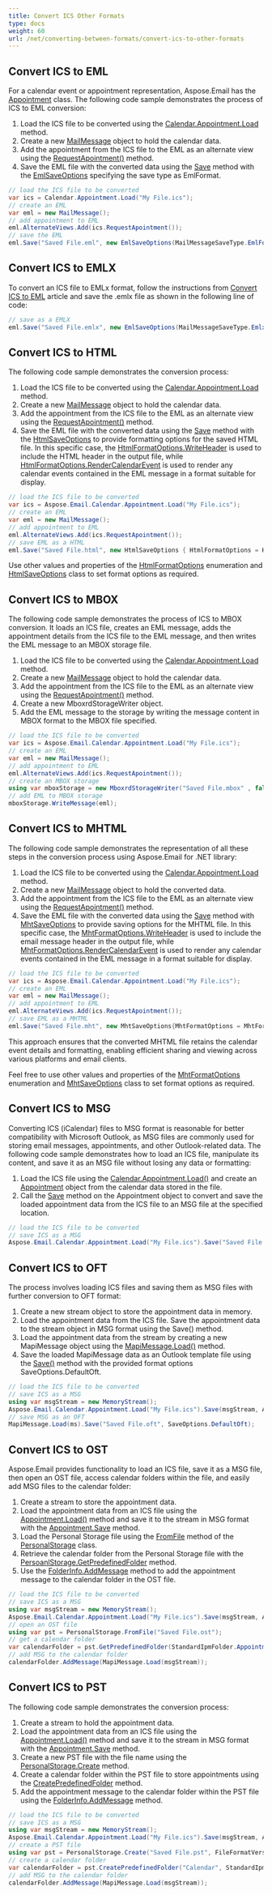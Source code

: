 ```yaml
---
title: Convert ICS Other Formats
type: docs
weight: 60
url: /net/converting-between-formats/convert-ics-to-other-formats
--- 
```


## **Convert ICS to EML**

For a calendar event or appointment representation, Aspose.Email has the [Appointment](https://reference.aspose.com/email/net/aspose.email.calendar/appointment/#appointment-class) class. The following code sample demonstrates the process of ICS to EML conversion:

1. Load the ICS file to be converted using the [Calendar.Appointment.Load](https://reference.aspose.com/email/net/aspose.email.calendar/appointment/load/#load_3) method.
2. Create a new [MailMessage](https://reference.aspose.com/email/net/aspose.email/mailmessage/#mailmessage-class) object to hold the calendar data. 
3. Add the appointment from the ICS file to the EML as an alternate view using the [RequestApointment()](https://reference.aspose.com/email/net/aspose.email.calendar/appointment/requestapointment/#requestapointment) method. 
4. Save the EML file with the converted data using the [Save](https://reference.aspose.com/email/net/aspose.email/mailmessage/save/#save_3) method with the [EmlSaveOptions](https://reference.aspose.com/email/net/aspose.email/emlsaveoptions/emlsaveoptions/#emlsaveoptions-constructor) specifying the save type as EmlFormat. 


```cs
// load the ICS file to be converted
var ics = Calendar.Appointment.Load("My File.ics");
// create an EML
var eml = new MailMessage();
// add appointment to EML
eml.AlternateViews.Add(ics.RequestApointment());
// save the EML
eml.Save("Saved File.eml", new EmlSaveOptions(MailMessageSaveType.EmlFormat));
```

## **Convert ICS to EMLX**

To convert an ICS file to EMLx format, follow the instructions from [Convert ICS to EML](#convert-ics-to-eml) article and save the .emlx file as shown in the following line of code:

```cs
// save as a EMLX
eml.Save("Saved File.emlx", new EmlSaveOptions(MailMessageSaveType.EmlxFormat));
```

## **Convert ICS to HTML**

The following code sample demonstrates the conversion process:

1. Load the ICS file to be converted using the [Calendar.Appointment.Load](https://reference.aspose.com/email/net/aspose.email.calendar/appointment/load/#load_3) method.
2. Create a new [MailMessage](https://reference.aspose.com/email/net/aspose.email/mailmessage/#mailmessage-class) object to hold the calendar data. 
3. Add the appointment from the ICS file to the EML as an alternate view using the [RequestApointment()](https://reference.aspose.com/email/net/aspose.email.calendar/appointment/requestapointment/#requestapointment) method. 
4. Save the EML file with the converted data using the [Save](https://reference.aspose.com/email/net/aspose.email/mailmessage/save/#save_3) method with the [HtmlSaveOptions](https://reference.aspose.com/email/net/aspose.email/htmlsaveoptions/#htmlsaveoptions-class) to provide formatting options for the saved HTML file. In this specific case, the [HtmlFormatOptions.WriteHeader](https://reference.aspose.com/email/net/aspose.email/htmlformatoptions/#htmlformatoptions-enumeration) is used to include the HTML header in the output file, while [HtmlFormatOptions.RenderCalendarEvent](https://reference.aspose.com/email/net/aspose.email/htmlformatoptions/#htmlformatoptions-enumeration) is used to render any calendar events contained in the EML message in a format suitable for display. 

```cs
// load the ICS file to be converted
var ics = Aspose.Email.Calendar.Appointment.Load("My File.ics");
// create an EML
var eml = new MailMessage();
// add appointment to EML
eml.AlternateViews.Add(ics.RequestApointment());
// save EML as a HTML
eml.Save("Saved File.html", new HtmlSaveOptions { HtmlFormatOptions = HtmlFormatOptions.WriteHeader | HtmlFormatOptions.RenderCalendarEvent });
```

Use other values and properties of the [HtmlFormatOptions](https://reference.aspose.com/email/net/aspose.email/htmlformatoptions/#htmlformatoptions-enumeration) enumeration and [HtmlSaveOptions](https://reference.aspose.com/email/net/aspose.email/htmlsaveoptions/#htmlsaveoptions-class) class to set format options as required.


## **Convert ICS to MBOX**

The following code sample demonstrates the process of ICS to MBOX conversion. It loads an ICS file, creates an EML message, adds the appointment details from the ICS file to the EML message, and then writes the EML message to an MBOX storage file.

1. Load the ICS file to be converted using the [Calendar.Appointment.Load](https://reference.aspose.com/email/net/aspose.email.calendar/appointment/load/#load_3) method.
2. Create a new [MailMessage](https://reference.aspose.com/email/net/aspose.email/mailmessage/#mailmessage-class) object to hold the calendar data. 
3. Add the appointment from the ICS file to the EML as an alternate view using the [RequestApointment()](https://reference.aspose.com/email/net/aspose.email.calendar/appointment/requestapointment/#requestapointment) method.
4. Create a new MboxrdStorageWriter object.
5. Add the EML message to the storage by writing the message content in MBOX format to the MBOX file specified.


```cs
// load the ICS file to be converted
var ics = Aspose.Email.Calendar.Appointment.Load("My File.ics");
// create an EML
var eml = new MailMessage();
// add appointment to EML
eml.AlternateViews.Add(ics.RequestApointment());
// create an MBOX storage
using var mboxStorage = new MboxrdStorageWriter("Saved File.mbox" , false);
// add EML to MBOX storage
mboxStorage.WriteMessage(eml);
```

## **Convert ICS to MHTML**

The following code sample demonstrates the representation of all these steps in the conversion process using Aspose.Email for .NET library:

1. Load the ICS file to be converted using the [Calendar.Appointment.Load](https://reference.aspose.com/email/net/aspose.email.calendar/appointment/load/#load_3) method.
2. Create a new [MailMessage](https://reference.aspose.com/email/net/aspose.email/mailmessage/#mailmessage-class) object to hold the converted data. 
3. Add the appointment from the ICS file to the EML as an alternate view using the [RequestApointment()](https://reference.aspose.com/email/net/aspose.email.calendar/appointment/requestapointment/#requestapointment) method.
4. Save the EML file with the converted data using the [Save](https://reference.aspose.com/email/net/aspose.email/mailmessage/save/#save_3) method with [MhtSaveOptions](https://reference.aspose.com/email/net/aspose.email/mhtsaveoptions/#mhtsaveoptions-class) to provide saving options for the MHTML file. In this specific case, the [MhtFormatOptions.WriteHeader](https://reference.aspose.com/email/net/aspose.email/mhtformatoptions/#mhtformatoptions-enumeration) is used to include the email message header in the output file, while [MhtFormatOptions.RenderCalendarEvent](https://reference.aspose.com/email/net/aspose.email/mhtformatoptions/#mhtformatoptions-enumeration) is used to render any calendar events contained in the EML message in a format suitable for display.


```cs
// load the ICS file to be converted
var ics = Aspose.Email.Calendar.Appointment.Load("My File.ics");
// create an EML
var eml = new MailMessage();
// add appointment to EML
eml.AlternateViews.Add(ics.RequestApointment());
// save EML as a MHTML
eml.Save("Saved File.mht", new MhtSaveOptions{MhtFormatOptions = MhtFormatOptions.WriteHeader | MhtFormatOptions.RenderCalendarEvent});
```

This approach ensures that the converted MHTML file retains the calendar event details and formatting, enabling efficient sharing and viewing across various platforms and email clients.

Feel free to use other values and properties of the [MhtFormatOptions](https://reference.aspose.com/email/net/aspose.email/mhtformatoptions/#mhtformatoptions-enumeration) enumeration and [MhtSaveOptions](https://reference.aspose.com/email/net/aspose.email/mhtsaveoptions/#mhtsaveoptions-class) class to set format options as required.

## **Convert ICS to MSG**

Converting ICS (iCalendar) files to MSG format is reasonable for better compatibility with Microsoft Outlook, as MSG files are commonly used for storing email messages, appointments, and other Outlook-related data. The following code sample demonstrates how to load an ICS file, manipulate its content, and save it as an MSG file without losing any data or formatting:

1. Load the ICS file using the [Calendar.Appointment.Load()](https://reference.aspose.com/email/net/aspose.email.calendar/appointment/load/#load_3) and create an [Appointment](https://reference.aspose.com/email/net/aspose.email.calendar/appointment/#appointment-class) object from the calendar data stored in the file.
2. Call the [Save](https://reference.aspose.com/email/net/aspose.email.calendar/appointment/save/#save_4) method on the Appointment object to convert and save the loaded appointment data from the ICS file to an MSG file at the specified location.

```cs
// load the ICS file to be converted
// save ICS as a MSG
Aspose.Email.Calendar.Appointment.Load("My File.ics").Save("Saved File.msg", AppointmentSaveFormat.Msg);
```

## **Convert ICS to OFT**

The process involves loading ICS files and saving them as MSG files with further conversion to OFT format: 

1. Create a new stream object to store the appointment data in memory.
2. Load the appointment data from the ICS file. Save the appointment data to the stream object in MSG format using the Save() method.
3. Load the appointment data from the stream by creating a new MapiMessage object using the [MapiMessage.Load()](https://reference.aspose.com/email/net/aspose.email.mapi/mapimessage/load/#load) method.
4. Save the loaded MapiMessage data as an Outlook template file using the [Save()](https://reference.aspose.com/email/net/aspose.email.mapi/mapimessage/save/#save_3) method with the provided format options SaveOptions.DefaultOft.

```cs
// load the ICS file to be converted
// save ICS as a MSG
using var msgStream = new MemoryStream();
Aspose.Email.Calendar.Appointment.Load("My File.ics").Save(msgStream, AppointmentSaveFormat.Msg);
// save MSG as an OFT
MapiMessage.Load(ms).Save("Saved File.oft", SaveOptions.DefaultOft);
```

## **Convert ICS to OST**

Aspose.Email provides functionality to load an ICS file, save it as a MSG file, then open an OST file, access calendar folders within the file, and easily add MSG files to the calendar folder:

1. Create a stream to store the appointment data.
2. Load the appointment data from an ICS file using the [Appointment.Load()](https://reference.aspose.com/email/net/aspose.email.calendar/appointment/load/#load_3) method and save it to the stream in MSG format with the [Appointment.Save](https://reference.aspose.com/email/net/aspose.email.calendar/appointment/save/#save_4) method.
3. Load the Personal Storage file using the [FromFile](https://reference.aspose.com/email/net/aspose.email.storage.pst/personalstorage/fromfile/#fromfile) method of the [PersonalStorage](https://reference.aspose.com/email/net/aspose.email.storage.pst/personalstorage/#personalstorage-class) class.
4. Retrieve the calendar folder from the Personal Storage file with the [PersoanlStorage.GetPredefinedFolder](https://reference.aspose.com/email/net/aspose.email.storage.pst/personalstorage/getpredefinedfolder/) method.
5. Use the [FolderInfo.AddMessage](https://reference.aspose.com/email/net/aspose.email.storage.pst/folderinfo/addmessage/) method to add the appointment message to the calendar folder in the OST file.

```cs
// load the ICS file to be converted
// save ICS as a MSG
using var msgStream = new MemoryStream();
Aspose.Email.Calendar.Appointment.Load("My File.ics").Save(msgStream, AppointmentSaveFormat.Msg);
// open an OST file
using var pst = PersonalStorage.FromFile("Saved File.ost");
// get a calendar folder
var calendarFolder = pst.GetPredefinedFolder(StandardIpmFolder.Appointments);
// add MSG to the calendar folder
calendarFolder.AddMessage(MapiMessage.Load(msgStream));
```

## **Convert ICS to PST**


The following code sample demonstrates the conversion process:

1. Create a stream to hold the appointment data.
2. Load the appointment data from an ICS file using the [Appointment.Load()](https://reference.aspose.com/email/net/aspose.email.calendar/appointment/load/#load_3) method and save it to the stream in MSG format with the [Appointment.Save](https://reference.aspose.com/email/net/aspose.email.calendar/appointment/save/#save_4) method.
3. Create a new PST file with the file name using the [PersonalStorage.Create](https://reference.aspose.com/email/net/aspose.email.storage.pst/personalstorage/create/#create_4) method.
4. Create a calendar folder within the PST file to store appointments using the [CreatePredefinedFolder](https://reference.aspose.com/email/net/aspose.email.storage.pst/personalstorage/createpredefinedfolder/#createpredefinedfolder) method.
5. Add the appointment message to the calendar folder within the PST file using the [FolderInfo.AddMessage](https://reference.aspose.com/email/net/aspose.email.storage.pst/folderinfo/addmessage/) method.

```cs
// load the ICS file to be converted
// save ICS as a MSG
using var msgStream = new MemoryStream();
Aspose.Email.Calendar.Appointment.Load("My File.ics").Save(msgStream, AppointmentSaveFormat.Msg);
// create a PST file
using var pst = PersonalStorage.Create("Saved File.pst", FileFormatVersion.Unicode);
// create a calendar folder
var calendarFolder = pst.CreatePredefinedFolder("Calendar", StandardIpmFolder.Appointments);
// add MSG to the calendar folder
calendarFolder.AddMessage(MapiMessage.Load(msgStream));
```
